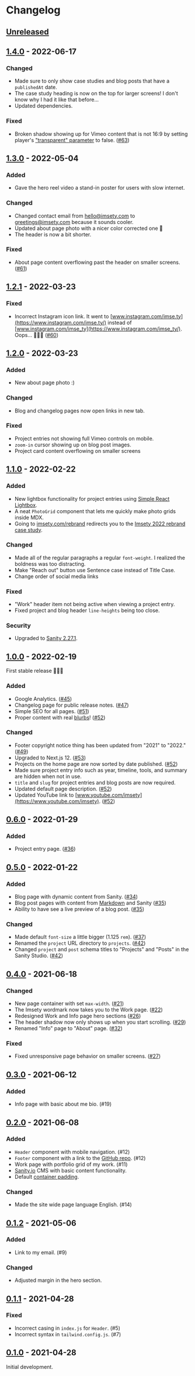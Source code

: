 # Changelog

## [Unreleased]

## [1.4.0] - 2022-06-17

### Changed

- Made sure to only show case studies and blog posts that have a `publishedAt` date.
- The case study heading is now on the top for larger screens! I don't know why I had it like that before...
- Updated dependencies.

### Fixed

- Broken shadow showing up for Vimeo content that is not 16:9 by setting player's ["transparent" parameter](https://vimeo.zendesk.com/hc/en-us/articles/360001494447-Player-parameters-overview) to false. ([#63](https://github.com/imse-ty/imsety.com/issues/63))

## [1.3.0] - 2022-05-04

### Added

- Gave the hero reel video a stand-in poster for users with slow internet.

### Changed

- Changed contact email from hello@imsety.com to greetings@imsety.com because it sounds cooler.
- Updated about page photo with a nicer color corrected one 🙂
- The header is now a bit shorter.

### Fixed

- About page content overflowing past the header on smaller screens. ([#61](https://github.com/imse-ty/imsety.com/issues/61))

## [1.2.1] - 2022-03-23

### Fixed

- Incorrect Instagram icon link. It went to [www.instagram.com/imse.ty](https://www.instagram.com/imse.ty/) instead of [www.instagram.com/imse_ty](https://www.instagram.com/imse_ty/). Oops... 🤦🏾‍♂️ ([#60](https://github.com/imse-ty/imsety.com/issues/60))

## [1.2.0] - 2022-03-23

### Added

- New about page photo :)

### Changed

- Blog and changelog pages now open links in new tab.

### Fixed

- Project entries not showing full Vimeo controls on mobile.
- `zoom-in` cursor showing up on blog post images.
- Project card content overflowing on smaller screens

## [1.1.0] - 2022-02-22

### Added

- New lightbox functionality for project entries using [Simple React Lightbox](https://github.com/michelecocuccio/simple-react-lightbox).
- A neat `PhotoGrid` component that lets me quickly make photo grids inside MDX.
- Going to [imsety.com/rebrand](https://imsety.com/rebrand) redirects you to the [Imsety 2022 rebrand case study](https://imsety.com/projects/2022-rebrand).

### Changed

- Made all of the regular paragraphs a regular `font-weight`. I realized the boldness was too distracting.
- Make "Reach out" button use Sentence case instead of Title Case.
- Change order of social media links

### Fixed

- "Work" header item not being active when viewing a project entry.
- Fixed project and blog header `line-heights` being too close.

### Security

- Upgraded to [Sanity 2.27.1](https://github.com/sanity-io/sanity/releases/tag/v2.27.1).

## [1.0.0] - 2022-02-19

First stable release 🥳🥳🎉

### Added

- Google Analytics. ([#45](https://github.com/imse-ty/imsety.com/issues/45))
- Changelog page for public release notes. ([#47](https://github.com/imse-ty/imsety.com/issues/47))
- Simple SEO for all pages. ([#51](https://github.com/imse-ty/imsety.com/issues/51))
- Proper content with real [blurbs](https://en.wikipedia.org/wiki/Blurb)! ([#52](https://github.com/imse-ty/imsety.com/issues/52))

### Changed

- Footer copyright notice thing has been updated from "2021" to "2022." ([#49](https://github.com/imse-ty/imsety.com/issues/49))
- Upgraded to Next.js 12. ([#53](https://github.com/imse-ty/imsety.com/issues/53))
- Projects on the home page are now sorted by date published. ([#52](https://github.com/imse-ty/imsety.com/issues/52))
- Made sure project entry info such as year, timeline, tools, and summary are hidden when not in use.
- `title` and `slug` for project entries and blog posts are now required.
- Updated default page description. ([#52](https://github.com/imse-ty/imsety.com/issues/52))
- Updated YouTube link to [www.youtube.com/imsety](https://www.youtube.com/imsety). ([#52](https://github.com/imse-ty/imsety.com/issues/52))

## [0.6.0] - 2022-01-29

### Added

- Project entry page. ([#36](https://github.com/imse-ty/imsety.com/issues/36))

## [0.5.0] - 2022-01-22

### Added

- Blog page with dynamic content from Sanity. ([#34](https://github.com/imse-ty/imsety.com/issues/34))
- Blog post pages with content from [Markdown](https://github.com/hashicorp/next-mdx-remote) and Sanity ([#35](https://github.com/imse-ty/imsety.com/issues/35))
- Ability to have see a live preview of a blog post. ([#35](https://github.com/imse-ty/imsety.com/issues/35))

### Changed

- Made default `font-size` a little bigger (1.125 `rem`). ([#37])
- Renamed the `project` URL directory to `projects`. ([#42])
- Changed `project` and `post` schema titles to "Projects" and "Posts" in the Sanity Studio. ([#42])

[#34]: https://github.com/imse-ty/imsety.com/issues/34
[#37]: https://github.com/imse-ty/imsety.com/issues/37
[#42]: https://github.com/imse-ty/imsety.com/issues/42

## [0.4.0] - 2021-06-18

### Changed

- New page container with set `max-width`. ([#21](https://github.com/imse-ty/imsety.com/issues/21))
- The Imsety wordmark now takes you to the Work page. ([#22](https://github.com/imse-ty/imsety.com/issues/22))
- Redesigned Work and Info page hero sections ([#26](https://github.com/imse-ty/imsety.com/issues/26))
- The header shadow now only shows up when you start scrolling. ([#29](https://github.com/imse-ty/imsety.com/issues/29))
- Renamed "Info" page to "About" page. ([#32](https://github.com/imse-ty/imsety.com/issues/32))

### Fixed

- Fixed unresponsive page behavior on smaller screens. ([#27](https://github.com/imse-ty/imsety.com/issues/27))

## [0.3.0] - 2021-06-12

### Added

- Info page with basic about me bio. (#19)

## [0.2.0] - 2021-06-08

### Added

- `Header` component with mobile navigation. (#12)
- `Footer` component with a link to the [GitHub repo](https://github.com/imse-ty/imsety.com). (#12)
- Work page with portfolio grid of my work. (#11)
- [Sanity.io](https://www.sanity.io/) CMS with basic content functionality.
- Default [container padding](https://tailwindcss.com/docs/container).

### Changed

- Made the site wide page language English. (#14)

## [0.1.2] - 2021-05-06

### Added

- Link to my email. (#9)

### Changed

- Adjusted margin in the hero section.

## [0.1.1] - 2021-04-28

### Fixed

- Incorrect casing in `index.js` for `Header`. (#5)
- Incorrect syntax in `tailwind.config.js`. (#7)

## [0.1.0] - 2021-04-28

Initial development.

[unreleased]: https://github.com/imse-ty/imsety.com/compare/v1.4.0...HEAD
[1.4.0]: https://github.com/imse-ty/imsety.com/compare/v1.3.0...v1.4.0
[1.3.0]: https://github.com/imse-ty/imsety.com/compare/v1.2.1...v1.3.0
[1.2.1]: https://github.com/imse-ty/imsety.com/compare/v1.2.0...v1.2.1
[1.2.0]: https://github.com/imse-ty/imsety.com/compare/v1.1.0...v1.2.0
[1.1.0]: https://github.com/imse-ty/imsety.com/compare/v1.0.0...v1.1.0
[1.0.0]: https://github.com/imse-ty/imsety.com/compare/v0.6.0...v1.0.0
[0.6.0]: https://github.com/imse-ty/imsety.com/compare/v0.5.0...v0.6.0
[0.5.0]: https://github.com/imse-ty/imsety.com/compare/v0.4.0...v0.5.0
[0.4.0]: https://github.com/imse-ty/imsety.com/compare/v0.3.0...v0.4.0
[0.3.0]: https://github.com/imse-ty/imsety.com/compare/v0.2.0...v0.3.0
[0.2.0]: https://github.com/imse-ty/imsety.com/compare/v0.1.2...v0.2.0
[0.1.2]: https://github.com/imse-ty/imsety.com/compare/v0.1.1...v0.1.2
[0.1.1]: https://github.com/imse-ty/imsety.com/compare/v0.1.0...v0.1.1
[0.1.0]: https://github.com/imse-ty/imsety.com/releases/tag/v0.1.0
